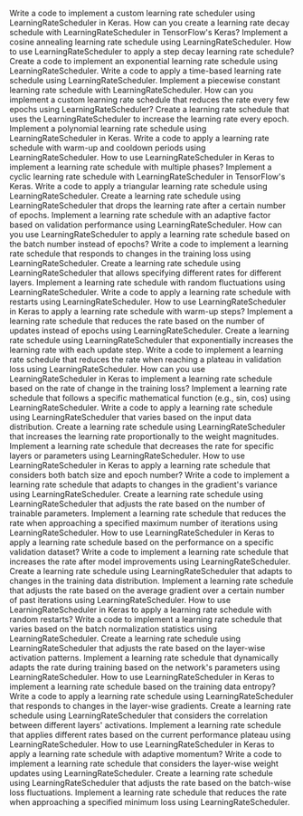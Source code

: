 Write a code to implement a custom learning rate scheduler using LearningRateScheduler in Keras.
How can you create a learning rate decay schedule with LearningRateScheduler in TensorFlow's Keras?
Implement a cosine annealing learning rate schedule using LearningRateScheduler.
How to use LearningRateScheduler to apply a step decay learning rate schedule?
Create a code to implement an exponential learning rate schedule using LearningRateScheduler.
Write a code to apply a time-based learning rate schedule using LearningRateScheduler.
Implement a piecewise constant learning rate schedule with LearningRateScheduler.
How can you implement a custom learning rate schedule that reduces the rate every few epochs using LearningRateScheduler?
Create a learning rate schedule that uses the LearningRateScheduler to increase the learning rate every epoch.
Implement a polynomial learning rate schedule using LearningRateScheduler in Keras.
Write a code to apply a learning rate schedule with warm-up and cooldown periods using LearningRateScheduler.
How to use LearningRateScheduler in Keras to implement a learning rate schedule with multiple phases?
Implement a cyclic learning rate schedule with LearningRateScheduler in TensorFlow's Keras.
Write a code to apply a triangular learning rate schedule using LearningRateScheduler.
Create a learning rate schedule using LearningRateScheduler that drops the learning rate after a certain number of epochs.
Implement a learning rate schedule with an adaptive factor based on validation performance using LearningRateScheduler.
How can you use LearningRateScheduler to apply a learning rate schedule based on the batch number instead of epochs?
Write a code to implement a learning rate schedule that responds to changes in the training loss using LearningRateScheduler.
Create a learning rate schedule using LearningRateScheduler that allows specifying different rates for different layers.
Implement a learning rate schedule with random fluctuations using LearningRateScheduler.
Write a code to apply a learning rate schedule with restarts using LearningRateScheduler.
How to use LearningRateScheduler in Keras to apply a learning rate schedule with warm-up steps?
Implement a learning rate schedule that reduces the rate based on the number of updates instead of epochs using LearningRateScheduler.
Create a learning rate schedule using LearningRateScheduler that exponentially increases the learning rate with each update step.
Write a code to implement a learning rate schedule that reduces the rate when reaching a plateau in validation loss using LearningRateScheduler.
How can you use LearningRateScheduler in Keras to implement a learning rate schedule based on the rate of change in the training loss?
Implement a learning rate schedule that follows a specific mathematical function (e.g., sin, cos) using LearningRateScheduler.
Write a code to apply a learning rate schedule using LearningRateScheduler that varies based on the input data distribution.
Create a learning rate schedule using LearningRateScheduler that increases the learning rate proportionally to the weight magnitudes.
Implement a learning rate schedule that decreases the rate for specific layers or parameters using LearningRateScheduler.
How to use LearningRateScheduler in Keras to apply a learning rate schedule that considers both batch size and epoch number?
Write a code to implement a learning rate schedule that adapts to changes in the gradient's variance using LearningRateScheduler.
Create a learning rate schedule using LearningRateScheduler that adjusts the rate based on the number of trainable parameters.
Implement a learning rate schedule that reduces the rate when approaching a specified maximum number of iterations using LearningRateScheduler.
How to use LearningRateScheduler in Keras to apply a learning rate schedule based on the performance on a specific validation dataset?
Write a code to implement a learning rate schedule that increases the rate after model improvements using LearningRateScheduler.
Create a learning rate schedule using LearningRateScheduler that adapts to changes in the training data distribution.
Implement a learning rate schedule that adjusts the rate based on the average gradient over a certain number of past iterations using LearningRateScheduler.
How to use LearningRateScheduler in Keras to apply a learning rate schedule with random restarts?
Write a code to implement a learning rate schedule that varies based on the batch normalization statistics using LearningRateScheduler.
Create a learning rate schedule using LearningRateScheduler that adjusts the rate based on the layer-wise activation patterns.
Implement a learning rate schedule that dynamically adapts the rate during training based on the network's parameters using LearningRateScheduler.
How to use LearningRateScheduler in Keras to implement a learning rate schedule based on the training data entropy?
Write a code to apply a learning rate schedule using LearningRateScheduler that responds to changes in the layer-wise gradients.
Create a learning rate schedule using LearningRateScheduler that considers the correlation between different layers' activations.
Implement a learning rate schedule that applies different rates based on the current performance plateau using LearningRateScheduler.
How to use LearningRateScheduler in Keras to apply a learning rate schedule with adaptive momentum?
Write a code to implement a learning rate schedule that considers the layer-wise weight updates using LearningRateScheduler.
Create a learning rate schedule using LearningRateScheduler that adjusts the rate based on the batch-wise loss fluctuations.
Implement a learning rate schedule that reduces the rate when approaching a specified minimum loss using LearningRateScheduler.